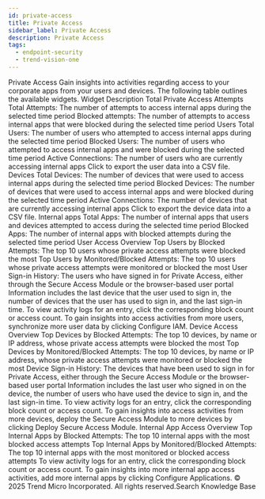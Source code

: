 ```yaml
---
id: private-access
title: Private Access
sidebar_label: Private Access
description: Private Access
tags:
  - endpoint-security
  - trend-vision-one
---
```


 Private Access Gain insights into activities regarding access to your corporate apps from your users and devices. The following table outlines the available widgets. Widget Description Total Private Access Attempts Total Attempts: The number of attempts to access internal apps during the selected time period Blocked attempts: The number of attempts to access internal apps that were blocked during the selected time period Users Total Users: The number of users who attempted to access internal apps during the selected time period Blocked Users: The number of users who attempted to access internal apps and were blocked during the selected time period Active Connections: The number of users who are currently accessing internal apps Click to export the user data into a CSV file. Devices Total Devices: The number of devices that were used to access internal apps during the selected time period Blocked Devices: The number of devices that were used to access internal apps and were blocked during the selected time period Active Connections: The number of devices that are currently accessing internal apps Click to export the device data into a CSV file. Internal apps Total Apps: The number of internal apps that users and devices attempted to access during the selected time period Blocked Apps: The number of internal apps with blocked attempts during the selected time period User Access Overview Top Users by Blocked Attempts: The top 10 users whose private access attempts were blocked the most Top Users by Monitored/Blocked Attempts: The top 10 users whose private access attempts were monitored or blocked the most User Sign-in History: The users who have signed in for Private Access, either through the Secure Access Module or the browser-based user portal Information includes the last device that the user used to sign in, the number of devices that the user has used to sign in, and the last sign-in time. To view activity logs for an entry, click the corresponding block count or access count. To gain insights into access activities from more users, synchronize more user data by clicking Configure IAM. Device Access Overview Top Devices by Blocked Attempts: The top 10 devices, by name or IP address, whose private access attempts were blocked the most Top Devices by Monitored/Blocked Attempts: The top 10 devices, by name or IP address, whose private access attempts were monitored or blocked the most Device Sign-in History: The devices that have been used to sign in for Private Access, either through the Secure Access Module or the browser-based user portal Information includes the last user who signed in on the device, the number of users who have used the device to sign in, and the last sign-in time. To view activity logs for an entry, click the corresponding block count or access count. To gain insights into access activities from more devices, deploy the Secure Access Module to more devices by clicking Deploy Secure Access Module. Internal App Access Overview Top Internal Apps by Blocked Attempts: The top 10 internal apps with the most blocked access attempts Top Internal Apps by Monitored/Blocked Attempts: The top 10 internal apps with the most monitored or blocked access attempts To view activity logs for an entry, click the corresponding block count or access count. To gain insights into more internal app access activities, add more internal apps by clicking Configure Applications. © 2025 Trend Micro Incorporated. All rights reserved.Search Knowledge Base